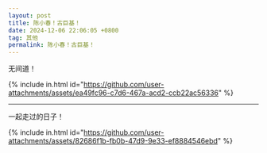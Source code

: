 ```yaml
---
layout: post
title: 陈小春！古巨基！
date: 2024-12-06 22:06:05 +0800
tag: 其他
permalink: 陈小春！古巨基！
---
```

无间道！  

{% include in.html id="https://github.com/user-attachments/assets/ea49fc96-c7d6-467a-acd2-ccb22ac56336" %}


---

一起走过的日子！  

{% include in.html id="https://github.com/user-attachments/assets/82686f1b-fb0b-47d9-9e33-ef8884546ebd" %}
